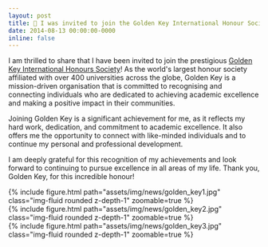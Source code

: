 ```yaml
---
layout: post
title: 🔑 I was invited to join the Golden Key International Honour Society
date: 2014-08-13 00:00:00-0000
inline: false
---
```


I am thrilled to share that I have been invited to join the prestigious [Golden Key International Honours Society](https://goldenkey.org/)! As the world's largest honour society affiliated with over 400 universities across the globe, Golden Key is a mission-driven organisation that is committed to recognising and connecting individuals who are dedicated to achieving academic excellence and making a positive impact in their communities.

Joining Golden Key is a significant achievement for me, as it reflects my hard work, dedication, and commitment to academic excellence. It also offers me the opportunity to connect with like-minded individuals and to continue my personal and professional development.

I am deeply grateful for this recognition of my achievements and look forward to continuing to pursue excellence in all areas of my life. Thank you, Golden Key, for this incredible honour!

<div class="row mt-3">
    <div class="col-sm mt-3 mt-md-0">
        {% include figure.html path="assets/img/news/golden_key1.jpg" class="img-fluid rounded z-depth-1" zoomable=true %}
    </div>
    <div class="col-sm mt-3 mt-md-0">
        {% include figure.html path="assets/img/news/golden_key2.jpg" class="img-fluid rounded z-depth-1" zoomable=true %}
    </div>
</div>
{% include figure.html path="assets/img/news/golden_key3.jpg" class="img-fluid rounded z-depth-1" zoomable=true %}
